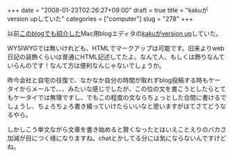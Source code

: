+++
date = "2008-01-23T02:26:27+09:00"
draft = true
title = "kakuがversion upしていた"
categories = ["computer"]
slug = "278"
+++

以前<a href="https://keruru.net/?p=242" title="kakuを試してみる">このblogでも紹介した</a>Mac用blogエディタの<a href="http://ppmweb.lolipop.jp/blog/tiny-apps/kaku-1-3-1-release">kakuがversion up</a>していた。

WYSIWYGでは無いけれども、HTMLでマークアップは可能です。旧来よりweb日記の装飾くらいは普通にHTML記述してたよ。なんて人、もしくは飾りなんていらんのです！なんて方は便利なんじゃないでしょうか。

昨今会社と自宅の往復で、なかなか自分の時間が取れずblog投稿する時もケータイからメールで、、、みたいな感じでしたが、この位の文を書こうとしたらとてもケータイでは無理ですし、でもこの程度の文ならちょっとした合間に書けるでしょうし、ちょろちょろ書き綴っていけたらいいなと思いますがはてさてどうなるやら。

しかしこう単文ながら文章を書き始めると賢くなったとはいえことえりのバカさ加減が目につく様になりますね。chatとかしてる分には気にならないんですけどね。
